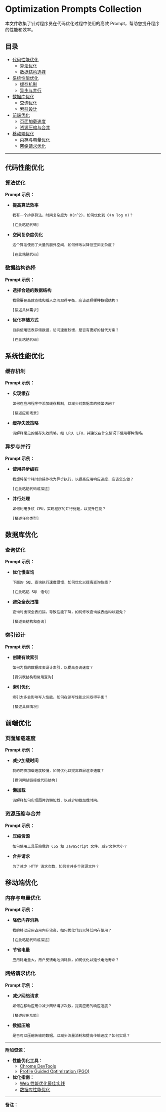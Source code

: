 # Optimization Prompts Collection

本文件收集了针对程序员在代码优化过程中使用的高效 Prompt，帮助您提升程序的性能和效率。

## 目录

- [代码性能优化](#代码性能优化)
  - [算法优化](#算法优化)
  - [数据结构选择](#数据结构选择)
- [系统性能优化](#系统性能优化)
  - [缓存机制](#缓存机制)
  - [异步与并行](#异步与并行)
- [数据库优化](#数据库优化)
  - [查询优化](#查询优化)
  - [索引设计](#索引设计)
- [前端优化](#前端优化)
  - [页面加载速度](#页面加载速度)
  - [资源压缩与合并](#资源压缩与合并)
- [移动端优化](#移动端优化)
  - [内存与电量优化](#内存与电量优化)
  - [网络请求优化](#网络请求优化)

---

## 代码性能优化

### 算法优化

**Prompt 示例：**

- **提高算法效率**

  ```
  我有一个排序算法，时间复杂度为 O(n^2)，如何优化到 O(n log n)？

  [在此粘贴代码]
  ```

- **空间复杂度优化**

  ```
  这个算法使用了大量的额外空间，如何修改以降低空间复杂度？

  [在此粘贴代码]
  ```

### 数据结构选择

**Prompt 示例：**

- **选择合适的数据结构**

  ```
  我需要在高效查找和插入之间取得平衡，应该选择哪种数据结构？

  [描述具体需求]
  ```

- **优化存储方式**

  ```
  目前使用链表存储数据，访问速度较慢，是否有更好的替代方案？

  [在此粘贴代码]
  ```

## 系统性能优化

### 缓存机制

**Prompt 示例：**

- **实现缓存**

  ```
  如何在应用程序中添加缓存机制，以减少对数据库的频繁访问？

  [描述应用场景]
  ```

- **缓存失效策略**

  ```
  请解释常见的缓存失效策略，如 LRU、LFU，并建议在什么情况下使用哪种策略。
  ```

### 异步与并行

**Prompt 示例：**

- **使用异步编程**

  ```
  我想将某个耗时的操作改为异步执行，以提高应用响应速度，应该怎么做？

  [在此粘贴代码或描述]
  ```

- **并行处理**

  ```
  如何利用多核 CPU，实现程序的并行处理，以提升性能？

  [描述任务类型]
  ```

## 数据库优化

### 查询优化

**Prompt 示例：**

- **优化慢查询**

  ```
  下面的 SQL 查询执行速度很慢，如何优化以提高查询性能？

  [在此粘贴 SQL 语句]
  ```

- **避免全表扫描**

  ```
  查询时出现全表扫描，导致性能下降，如何修改查询或表结构以避免？

  [描述表结构和查询]
  ```

### 索引设计

**Prompt 示例：**

- **创建有效索引**

  ```
  如何为我的数据库表设计索引，以提高查询速度？

  [提供表结构和常用查询]
  ```

- **索引优化**

  ```
  索引太多会影响写入性能，如何在读写性能之间取得平衡？

  [描述具体情况]
  ```

## 前端优化

### 页面加载速度

**Prompt 示例：**

- **减少加载时间**

  ```
  我的网页加载速度较慢，如何优化以提高首屏渲染速度？

  [提供网站链接或代码结构]
  ```

- **懒加载**

  ```
  请解释如何实现图片的懒加载，以减少初始加载时间。
  ```

### 资源压缩与合并

**Prompt 示例：**

- **压缩资源**

  ```
  如何使用工具压缩我的 CSS 和 JavaScript 文件，减少文件大小？
  ```

- **合并请求**

  ```
  为了减少 HTTP 请求次数，如何合并多个资源文件？
  ```

## 移动端优化

### 内存与电量优化

**Prompt 示例：**

- **降低内存消耗**

  ```
  我的移动应用占用内存较高，如何优化代码以降低内存使用？

  [在此粘贴代码或描述]
  ```

- **节省电量**

  ```
  应用耗电量大，用户反馈电池消耗快，如何优化以延长电池寿命？
  ```

### 网络请求优化

**Prompt 示例：**

- **减少网络请求**

  ```
  如何在移动应用中减少网络请求次数，提高应用的响应速度？

  [描述应用功能]
  ```

- **数据压缩**

  ```
  是否可以压缩传输的数据，以减少流量消耗和提高传输速度？如何实现？
  ```

---

**附加资源：**

- **性能优化工具：**
  - [Chrome DevTools](https://developers.google.com/web/tools/chrome-devtools)
  - [Profile Guided Optimization (PGO)](https://en.wikipedia.org/wiki/Profile-guided_optimization)
- **优化指南：**
  - [Web 性能优化最佳实践](https://web.dev/fast/)
  - [数据库性能优化](https://www.jianshu.com/p/9e21e7c1e5d3)

---

**备注：**
